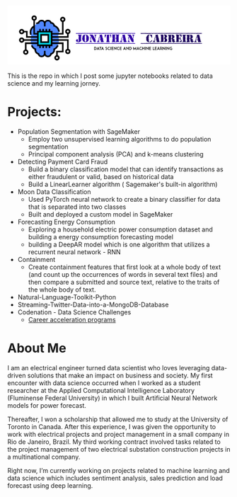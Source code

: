 ![](img_logo/logo.png)

This is the repo in which I post some jupyter notebooks related to data science and my learning jorney.

# Projects:
- Population Segmentation with SageMaker
	- Employ two unsupervised learning algorithms to do population segmentation
	- Principal component analysis (PCA) and k-means clustering
- Detecting Payment Card Fraud
	- Build a binary classification model that can identify transactions as either fraudulent or valid, based on historical data
	- Build a LinearLearner algorithm ( Sagemaker's built-in algorithm) 
- Moon Data Classification
	- Used PyTorch neural network to create a binary classifier for data that is separated into two classes
	- Built and deployed a custom model in SageMaker
- Forecasting Energy Consumption
	- Exploring a household electric power consumption dataset and building a energy consumption forecasting model 
	- building a DeepAR model which is one algorithm that utilizes a recurrent neural network - RNN
- Containment
	- Create containment features that first look at a whole body of text (and count up the occurrences of words in several text files) and then compare a submitted and source text, relative to the traits of the whole body of text.
- Natural-Language-Toolkit-Python
- Streaming-Twitter-Data-into-a-MongoDB-Database
- Codenation - Data Science Challenges 
	- [Career acceleration programs](https://codenation.dev/)

 # About Me 
 
 
 I am an electrical engineer turned data scientist who loves leveraging data-driven solutions that make an impact on business and society. My first encounter with data science occurred when I worked as a student researcher at the Applied Computational Intelligence Laboratory (Fluminense Federal University) in which I built Artificial Neural Network models for power forecast.

Thereafter, I won a scholarship that allowed me to study at the University of Toronto in Canada. After this experience, I was given the opportunity to work with electrical projects and project management in a small company in Rio de Janeiro, Brazil. My third working contract involved tasks related to the project management of two electrical substation construction projects in a multinational company.

Right now, I’m currently working on projects related to machine learning and data science which includes sentiment analysis, sales prediction and load forecast using deep learning.
